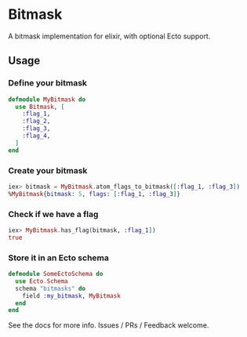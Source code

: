 # Bitmask

A bitmask implementation for elixir, with optional Ecto support.

## Usage

### Define your bitmask

```elixir
defmodule MyBitmask do
  use Bitmask, [
    :flag_1,
    :flag_2,
    :flag_3,
    :flag_4,
  ]
end
```

### Create your bitmask
```elixir
iex> bitmask = MyBitmask.atom_flags_to_bitmask([:flag_1, :flag_3])
%MyBitmask{bitmask: 5, flags: [:flag_1, :flag_3]}
```

### Check if we have a flag
```elixir
iex> MyBitmask.has_flag(bitmask, :flag_1])
true
```

### Store it in an Ecto schema
```elixir
defmodule SomeEctoSchema do
  use Ecto.Schema
  schema "bitmasks" do
    field :my_bitmask, MyBitmask
  end
end
```

See the docs for more info.
Issues / PRs / Feedback welcome.